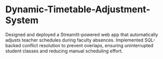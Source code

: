 # Dynamic-Timetable-Adjustment-System
Designed and deployed a Streamlit-powered web app that automatically adjusts teacher schedules during faculty absences. Implemented SQL-backed conflict resolution to prevent overlaps, ensuring uninterrupted student classes and reducing manual scheduling effort.
